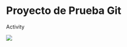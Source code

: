 # Proyecto de Prueba Git
Activity


![](https://imagenes.elpais.com/resizer/sYsmzcikpbqQoxCvZPZPk4l3rAo=/1960x1470/cloudfront-eu-central-1.images.arcpublishing.com/prisa/LQC6U3T7B6EKHVSH5NB4YZWZJ4.jpg)
